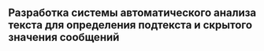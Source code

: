 ## Разработка системы автоматического анализа текста для определения подтекста и скрытого значения сообщений
